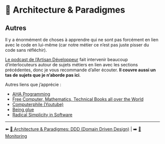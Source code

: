 # 🌇 Architecture & Paradigmes

## Autres

Il y a énormément de choses à apprendre qui ne sont pas forcément en lien avec le code en lui-même (car notre métier ce n’est pas juste pisser du code sans réfléchir). 

[Le podcast de l’Artisan Développeur](https://artisandeveloppeur.fr/podcast/) fait intervenir beaucoup d’interlocuteurs autour de sujets métiers en lien avec les sections précédentes, donc je vous recommande d’aller écouter. **Il couvre aussi un tas de sujets que je n’aborde pas ici**.

Autres liens que j’apprécie :

* [AHA Programming](https://kentcdodds.com/blog/aha-programming)
* [Free Computer, Mathematics, Technical Books all over the World](https://freecomputerbooks.com/)
* [Computerphile (Youtube)](https://www.youtube.com/channel/UC9-y-6csu5WGm29I7JiwpnA/videos)
* [Being glue](https://noidea.dog/glue)
* [Radical Simplicity in Software](https://www.radicalsimpli.city/)

---

⬅️ [🌇 Architecture & Paradigmes: DDD (Domain Driven Design)](./8-ddd.md) |
➡️ [🔬 Monitoring](../11-monitoring/1-monitoring.md)
